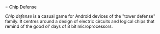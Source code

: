 = Chip Defense

*Chip defense* is a casual game for Android devices of the "tower defense" family. It centres around a design of electric circuits and logical chips that 
remind of the good ol' days of 8 bit microprocessors.
